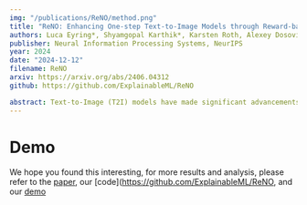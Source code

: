 ```yaml
---
img: "/publications/ReNO/method.png"
title: "ReNO: Enhancing One-step Text-to-Image Models through Reward-based Noise Optimization"
authors: Luca Eyring*, Shyamgopal Karthik*, Karsten Roth, Alexey Dosovitskiy, Zeynep Akata
publisher: Neural Information Processing Systems, NeurIPS
year: 2024
date: "2024-12-12"
filename: ReNO
arxiv: https://arxiv.org/abs/2406.04312
github: https://github.com/ExplainableML/ReNO

abstract: Text-to-Image (T2I) models have made significant advancements in recent years, but they still struggle to accurately capture intricate details specified in complex compositional prompts. While fine-tuning T2I models with reward objectives has shown promise, it suffers from "reward hacking" and may not generalize well to unseen prompt distributions. In this work, we propose Reward-based Noise Optimization (ReNO), a novel approach that enhances T2I models at inference by optimizing the initial noise based on the signal from one or multiple human preference reward models. Remarkably, solving this optimization problem with gradient ascent for 50 iterations yields impressive results on four different one-step models across two competitive benchmarks, T2I-CompBench and GenEval. Within a computational budget of 20-50 seconds, ReNO-enhanced one-step models consistently surpass the performance of all current open-source Text-to-Image models. Extensive user studies demonstrate that our model is preferred nearly twice as often compared to the popular SDXL model and is on par with the proprietary Stable Diffusion 3 with 8B parameters. Moreover, given the same computational resources, a ReNO-optimized one-step model outperforms widely-used open-source models such as SDXL and PixArt-alpha, highlighting the efficiency and effectiveness of ReNO in enhancing T2I model performance at inference time.
---
```


# Demo

We hope you found this interesting, for more results and analysis, please refer to the [paper](https://arxiv.org/abs/2406.04312), our [code](https://github.com/ExplainableML/ReNO, and our [demo](https://huggingface.co/spaces/fffiloni/ReNO)


